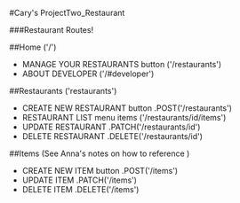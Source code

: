 #Cary's ProjectTwo_Restaurant

###Restaurant Routes!

##Home ('/')
  * MANAGE YOUR RESTAURANTS button ('/restaurants')
  * ABOUT DEVELOPER ('/#developer')

##Restaurants ('restaurants')
  * CREATE NEW RESTAURANT button .POST('/restaurants')
  * RESTAURANT LIST menu items ('/restaurants/id/items')
  * UPDATE RESTAURANT .PATCH('/restaurants/id')
  * DELETE RESTAURANT .DELETE('/restaurants/id')

##Items
  (See Anna's notes on how to reference )
  * CREATE NEW ITEM button .POST('/items')
  * UPDATE ITEM .PATCH('/items')
  * DELETE ITEM .DELETE('/items')
